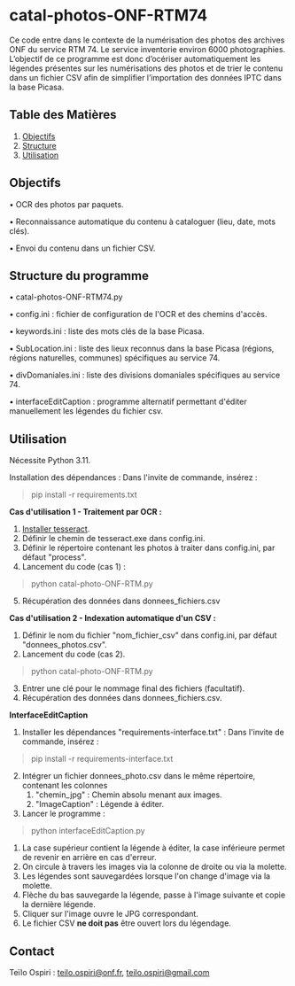 # catal-photos-ONF-RTM74

Ce code entre dans le contexte de la numérisation des photos des archives ONF du service RTM 74. Le service inventorie environ 6000 photographies. L’objectif de ce programme est donc d’océriser automatiquement les légendes présentes sur les numérisations des photos et de trier le contenu dans un fichier CSV afin de simplifier l’importation des données IPTC dans la base Picasa.

## Table des Matières
1. [Objectifs](#objectifs)
2. [Structure](#structure)
3. [Utilisation](#utilisation)

## Objectifs <a name="objectifs"></a>

• OCR des photos par paquets.

• Reconnaissance automatique du contenu à cataloguer (lieu, date, mots clés).

• Envoi du contenu dans un fichier CSV.

## Structure du programme <a name="structure"></a>

• catal-photos-ONF-RTM74.py

• config.ini : fichier de configuration de l'OCR et des chemins d'accès.

• keywords.ini : liste des mots clés de la base Picasa.

• SubLocation.ini : liste des lieux reconnus dans la base Picasa (régions, régions naturelles, communes) spécifiques au service 74.

• divDomaniales.ini : liste des divisions domaniales spécifiques au service 74.

• interfaceEditCaption : programme alternatif permettant d'éditer manuellement les légendes du fichier csv.
## Utilisation <a name="utilisation"></a>
Nécessite Python 3.11.

Installation des dépendances :
Dans l'invite de commande, insérez :
>pip install -r requirements.txt 

**Cas d'utilisation 1 - Traitement par OCR :**
1. [Installer tesseract](https://digi.bib.uni-mannheim.de/tesseract/tesseract-ocr-w64-setup-5.3.3.20231005.exe).
2. Définir le chemin de tesseract.exe dans config.ini.
3. Définir le répertoire contenant les photos à traiter dans config.ini, par défaut "process".
4. Lancement du code (cas 1) :
>python catal-photo-ONF-RTM.py

5. Récupération des données dans donnees_fichiers.csv

**Cas d'utilisation 2 - Indexation automatique d'un CSV :** 
1. Définir le nom du fichier "nom_fichier_csv" dans config.ini, par défaut "donnees_photos.csv".
2. Lancement du code (cas 2).
>python catal-photo-ONF-RTM.py

3. Entrer une clé pour le nommage final des fichiers (facultatif).
4. Récupération des données dans donnees_fichiers.csv.

**InterfaceEditCaption**
1. Installer les dépendances "requirements-interface.txt" :
Dans l'invite de commande, insérez :

>pip install -r requirements-interface.txt 

2. Intégrer un fichier donnees_photo.csv dans le même répertoire, contenant les colonnes 
   1. "chemin_jpg" : Chemin absolu menant aux images.
   2. "ImageCaption" : Légende à éditer.
3. Lancer le programme :
>python interfaceEditCaption.py

   1. La case supérieur contient la légende à éditer, la case inférieure permet de revenir en arrière en cas d'erreur.
   2. On circule à travers les images via la colonne de droite ou via la molette.
   2. Les légendes sont sauvegardées lorsque l'on change d'image via la molette.
   3. Flèche du bas sauvegarde la légende, passe à l'image suivante et copie la dernière légende.
   4. Cliquer sur l'image ouvre le JPG correspondant.
   5. Le fichier CSV **ne doit pas** être ouvert lors du légendage.
## Contact <a name="contact"></a>
Teïlo Ospiri : teilo.ospiri@onf.fr, teilo.ospiri@gmail.com


